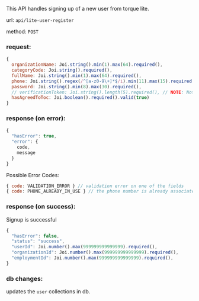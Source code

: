 This API handles signing up of a new user from torque lite.

url: `api/lite-user-register`

method: `POST`

### request: 
```js
{
  organizationName: Joi.string().min(1).max(64).required(),
  categoryCode: Joi.string().required(),
  fullName: Joi.string().min(1).max(64).required(),
  phone: Joi.string().regex(/^[a-z0-9\+]*$/i).min(11).max(15).required(),
  password: Joi.string().min(8).max(30).required(),
  // verificationToken: Joi.string().length(5).required(), // NOTE: Not currently validating user
  hasAgreedToToc: Joi.boolean().required().valid(true)
}
```

### response (on error):
```js
{
  "hasError": true,
  "error": {
    code,
    message
  }
}
```

Possible Error Codes:
```js
{ code: VALIDATION_ERROR } // validation error on one of the fields
{ code: PHONE_ALREADY_IN_USE } // the phone number is already associated
```

### response (on success):
Signup is successful
```js
{
  "hasError": false,
  "status": "success",
  "userId": Joi.number().max(999999999999999).required(),
  "organizationId": Joi.number().max(999999999999999).required(),
  "employmentId": Joi.number().max(999999999999999).required(),
}
```

### db changes:
updates the `user` collections in db.